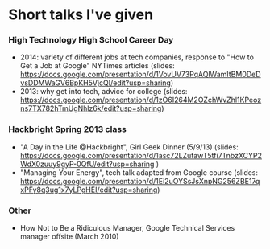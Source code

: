 # Short talks I've given

### High Technology High School Career Day

* 2014: variety of different jobs at tech companies, response to "How to Get a Job at Google" NYTimes articles (slides: https://docs.google.com/presentation/d/1VovUV73PqAQlWamItBM0DeDvsDDMWaGV6BpKH5VjcQI/edit?usp=sharing)
* 2013: why get into tech, advice for college (slides: https://docs.google.com/presentation/d/1zO6I264M2OZchWvZhl1KPeozns7TX782hTmUgNhlz6k/edit?usp=sharing)

### Hackbright Spring 2013 class

* "A Day in the Life @Hackbright", Girl Geek Dinner (5/9/13) (slides: https://docs.google.com/presentation/d/1asc72LZutawT5tfi7TnbzXCYP2WdX0zuuy9gyP-0QfU/edit?usp=sharing )
* "Managing Your Energy", tech talk adapted from Google course (slides: https://docs.google.com/presentation/d/1Ei2uOYSsJsXnpNG256ZBE17qxPFy8q3ug1x7yLPgHEI/edit?usp=sharing)

### Other

* How Not to Be a Ridiculous Manager, Google Technical Services manager offsite (March 2010)

